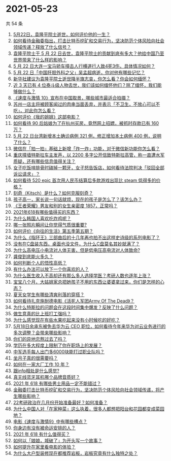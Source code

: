 # 2021-05-23

共 54 条

<!-- BEGIN -->
<!-- 最后更新时间 Sun May 23 2021 05:01:34 GMT+0800 (China Standard Time) -->

1. [5月22日，袁隆平院士逝世，如何评价他的一生？](https://www.zhihu.com/question/460808291)
2. [如何看待金融委指出，打击比特币挖矿和交易行为，坚决防范个体风险向社会领域传递？释放了什么信号？](https://www.zhihu.com/question/460721703)
3. [袁隆平院士于 5 月 22
   日去世，袁隆平院士的贡献到底有多大？他给中国乃至世界带来了什么样的影响？](https://www.zhihu.com/question/460812976)
4. [5 月 22
   日大连一宝马轿车撞击人行横道行人致4死3伤，具体情况如何？](https://www.zhihu.com/question/460803059)
5. [5 月 22 日「中国肝胆外科之父」吴孟超病逝，你对他有哪些记忆？](https://www.zhihu.com/question/460817685)
6. [新华社建议为袁隆平院士逝世降半旗志哀，你怎么看？你会如何缅怀？](https://www.zhihu.com/question/460853429)
7. [近 3 天已有 4
   位泰斗级人物去世，我们该如何缅怀他们？除了缅怀，我们能够做什么？](https://www.zhihu.com/question/460833743)
8. [《速度与激情 10》宣布在中国取景，哪些城市最适合拍摄？](https://www.zhihu.com/question/459923679)
9. [苏州一店主将被顾客闻过的肉串当面丢弃，并表示「不卫生，不放心可以不吃」，对此你怎么看？](https://www.zhihu.com/question/460604746)
10. [如何评价《我的姐姐》这部电影？](https://www.zhihu.com/question/453290146)
11. [如何看待 90 后姑娘为了在杭州买房，竟然网上招嫖，被抓时存款已有 160
    万？](https://www.zhihu.com/question/460671555)
12. [5 月 22 日台湾新增本土确诊病例 321 例，修正增加本土病例 400
    例，说明了什么？](https://www.zhihu.com/question/460819141)
13. [微信在「拍一拍」基础上新增「炸一炸」功能，对于微信新功能你怎么看？](https://www.zhihu.com/question/460330878)
14. [重庆撞墙特斯拉车主发声，以 2200
    多字公开信致特斯拉高管，称一直遭水军质疑，还有哪些信息值得关注？](https://www.zhihu.com/question/460684619)
15. [女子吃饭啃排骨时磕掉一颗牙，女子怒告饭店，如何看待法院判决「驳回全部诉讼请求」？](https://www.zhihu.com/question/460584839)
16. [如何看待 520 epic 首次用人民币结算后多款游戏出现比 steam
    低得多的价格？](https://www.zhihu.com/question/460584796)
17. [刻奇（Kitsch）是什么？如何克服刻奇？](https://www.zhihu.com/question/27039705)
18. [孩子高一，家长说一句话就烦，现在的孩子是怎么了？该怎么办？](https://www.zhihu.com/question/446145871)
19. [《王者荣耀》男友和别的女生亲密度 1857，正常吗？](https://www.zhihu.com/question/460112550)
20. [2021年618有哪些值得买的东西？](https://www.zhihu.com/question/456666788)
21. [为什么韩国人喜欢吃炸鸡呢？](https://www.zhihu.com/question/22146758)
22. [哪一张照片瞬间让你觉得气质很重要?](https://www.zhihu.com/question/297341335)
23. [如何评价《向往的生活》第五季第五期？](https://www.zhihu.com/question/460535700)
24. [为什么《指环王》三部曲后的十几年再也拍不出这样史诗级的系列电影了？](https://www.zhihu.com/question/381939834)
25. [没有在C盘装东西，桌面也没文件，为什么C盘莫名其妙就满了？](https://www.zhihu.com/question/456677257)
26. [为什么高电压小电流对人体无害，但是低电压高电流对人体致命?](https://www.zhihu.com/question/388159656)
27. [龚俊到底能火多久？](https://www.zhihu.com/question/456965858)
28. [如何判断个人的悟性高低？](https://www.zhihu.com/question/24123447)
29. [有什么办法可以放下一个你喜欢的人？](https://www.zhihu.com/question/423049471)
30. [为什么医生收入不高却还有那么多人选择学医？考研人数也逐年上涨？](https://www.zhihu.com/question/459240182)
31. [宝宝八个月，大姑姐家总把她孩子不用的东西让婆婆拿过来，你们是怎样的心态？](https://www.zhihu.com/question/460493652)
32. [夏天女学生有哪些清爽利落的穿搭？](https://www.zhihu.com/question/395417374)
33. [如何看待扎克施耐德电影《活死人军团Army Of The
    Dead》？](https://www.zhihu.com/question/460696355)
34. [为什么特斯拉的问题会在这段时间集中爆发？反映了什么问题？](https://www.zhihu.com/question/460594922)
35. [做生意真的比上班打工强吗？](https://www.zhihu.com/question/327874416)
36. [为什么感觉现在有些水果吃起来没有小时候吃的好吃？](https://www.zhihu.com/question/393480064)
37. [5月18日余承东被免去华为云 CEO
    职位，如何看待今年来华为对云业务进行的多次调整？会带来哪些影响？](https://www.zhihu.com/question/460199755)
38. [你们的异地恋熬过去了吗？](https://www.zhihu.com/question/460329836)
39. [学历在多大程度上限制了你在职场上的发展？](https://www.zhihu.com/question/460617091)
40. [中军选手每人出门多6000块能打过职业队吗？](https://www.zhihu.com/question/459668976)
41. [坐月子真的很需要吗？](https://www.zhihu.com/question/430742837)
42. [如何在一家大厂工作 10 年？](https://www.zhihu.com/question/460106786)
43. [跟infp相处是什么感觉?](https://www.zhihu.com/question/333771420)
44. [真无线蓝牙耳机哪个品牌音质好？](https://www.zhihu.com/question/448219382)
45. [2021 年 618 有哪些男士用品一定不能错过？](https://www.zhihu.com/question/457158249)
46. [金融委打击比特币挖矿和交易行为，坚决防范个体风险向社会领域传递，将产生哪些影响？](https://www.zhihu.com/question/460718389)
47. [22考研政治在几月份开始准备最好？如何准备？](https://www.zhihu.com/question/460644315)
48. [为什么中国人对「在家种菜」这么执着，很多人都想把阳台和花园都变成菜园地？](https://www.zhihu.com/question/460289845)
49. [电影《速度与激情9》中有哪些槽点？](https://www.zhihu.com/question/460424382)
50. [你身边有没有被命运安排的人？](https://www.zhihu.com/question/288026861)
51. [2021 年 618 有什么值得买？](https://www.zhihu.com/question/456666024)
52. [如何以「娘娘，城破了」为开头写一个故事？](https://www.zhihu.com/question/455531791)
53. [如何提升在家里看电影的体验？](https://www.zhihu.com/question/22997019)
54. [为什么大户型装修现在都推荐岩板，岩板究竟有什么独特之处？](https://www.zhihu.com/question/453836267)

<!-- END -->
